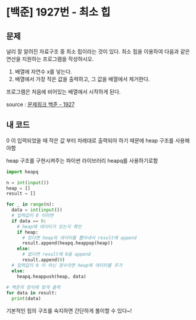 # [백준] 1927번 - **최소 힙** 

## 문제

널리 잘 알려진 자료구조 중 최소 힙이라는 것이 있다. 최소 힙을 이용하여 다음과 같은 연산을 지원하는 프로그램을 작성하시오.

1. 배열에 자연수 x를 넣는다.
2. 배열에서 가장 작은 값을 출력하고, 그 값을 배열에서 제거한다.

프로그램은 처음에 비어있는 배열에서 시작하게 된다.

source : [문제링크 백준 - 1927](https://www.acmicpc.net/problem/1927)

## 내 코드

0 이 입력되었을 때 작은 값 부터 차례대로 출력되야 하기 때문에 heap 구조를 사용해야함

heap 구조를 구현시켜주는 파이썬 라이브러리 heapq를 사용하기로함 

```python
import heapq

n = int(input())
heap = []
result = []

for _ in range(n):
  data = int(input())
  # 입력값이 0 이라면
  if data == 0:
    # heap에 데이터가 있는지 확인
    if heap:
      # 있다면 heap의 데이터를 뽑아내서 result에 append
      result.append(heapq.heappop(heap))
    else:
      # 없다면 result에 0을 append
      result.append(0)
  # 입력값이 0 이 아닌 정수라면 heap에 데이터를 추가
  else:
    heapq.heappush(heap, data)
    
# 백준의 양식에 맞게 출력  
for data in result:
  print(data)
```

기본적인 힙의 구조를 숙지하면 간단하게 풀이할 수 있다~!